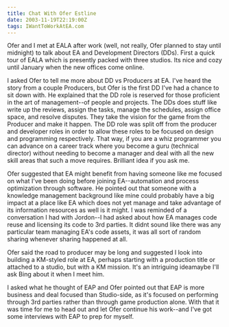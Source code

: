 ```yaml
---
title: Chat With Ofer Estline
date: 2003-11-19T22:19:00Z
tags: IWantToWorkAtEA.com
---
```

Ofer and I met at EALA after work (well, not really, Ofer planned to stay until midnight) to talk about EA and Development Directors (DDs). First a quick tour of EALA which is presently packed with three studios. Its nice and cozy until January when the new offices come online.

I asked Ofer to tell me more about DD vs Producers at EA. I've heard the story from a couple Producers, but Ofer is the first DD I've had a chance to sit down with. He explained that the DD role is reserved for those proficient in the art of management--of people and projects. The DDs does stuff like write up the reviews, assign the tasks, manage the schedules, assign office space, and resolve disputes. They take the vision for the game from the Producer and make it happen. The DD role was split off from the producer and developer roles in order to allow these roles to be focused on design and programming respectively. That way, if you are a whiz programmer you can advance on a career track where you become a guru (technical director) without needing to become a manager and deal with all the new skill areas that such a move requires. Brilliant idea if you ask me.

Ofer suggested that EA might benefit from having someone like me focused on what I've been doing before joining EA--automation and process optimization through software. He pointed out that someone with a knowledge management background like mine could probably have a big impact at a place like EA which does not yet manage and take advantage of its information resources as well is it might. I was reminded of a conversation I had with Jordon--I had asked about how EA manages code reuse and licensing its code to 3rd parties. It didnt sound like there was any particular team managing EA's code assets, it was all sort of random sharing whenever sharing happened at all.

Ofer said the road to producer may be long and suggested I look into building a KM-styled role at EA, perhaps starting with a production title or attached to a studio, but with a KM mission. It's an intriguing ideamaybe I'll ask Bing about it when I meet him.

I asked what he thought of EAP and Ofer pointed out that EAP is more business and deal focused than Studio-side, as it's focused on performing through 3rd parties rather than through game production alone. With that it was time for me to head out and let Ofer continue his work--and I've got some interviews with EAP to prep for myself.

